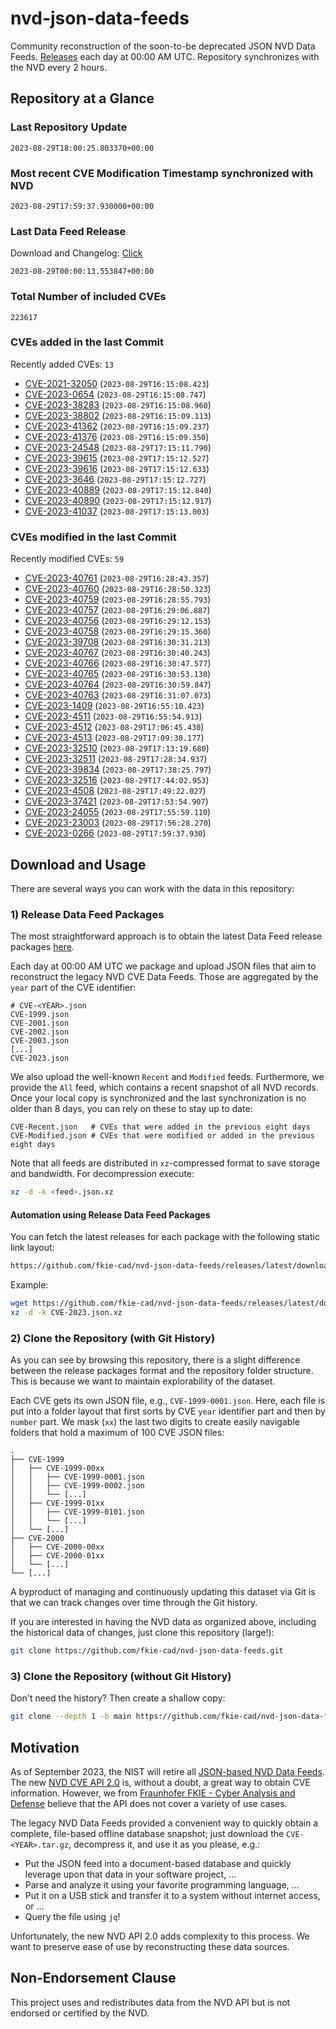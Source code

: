 # nvd-json-data-feeds

Community reconstruction of the soon-to-be deprecated JSON NVD Data Feeds. 
[Releases](https://github.com/fkie-cad/nvd-json-data-feeds/releases/latest) each day at 00:00 AM UTC.
Repository synchronizes with the NVD every 2 hours.

## Repository at a Glance

### Last Repository Update

```plain
2023-08-29T18:00:25.803370+00:00
```

### Most recent CVE Modification Timestamp synchronized with NVD

```plain
2023-08-29T17:59:37.930000+00:00
```

### Last Data Feed Release

Download and Changelog: [Click](https://github.com/fkie-cad/nvd-json-data-feeds/releases/latest)

```plain
2023-08-29T00:00:13.553847+00:00
```

### Total Number of included CVEs

```plain
223617
```

### CVEs added in the last Commit

Recently added CVEs: `13`

* [CVE-2021-32050](CVE-2021/CVE-2021-320xx/CVE-2021-32050.json) (`2023-08-29T16:15:08.423`)
* [CVE-2023-0654](CVE-2023/CVE-2023-06xx/CVE-2023-0654.json) (`2023-08-29T16:15:08.747`)
* [CVE-2023-38283](CVE-2023/CVE-2023-382xx/CVE-2023-38283.json) (`2023-08-29T16:15:08.960`)
* [CVE-2023-38802](CVE-2023/CVE-2023-388xx/CVE-2023-38802.json) (`2023-08-29T16:15:09.113`)
* [CVE-2023-41362](CVE-2023/CVE-2023-413xx/CVE-2023-41362.json) (`2023-08-29T16:15:09.237`)
* [CVE-2023-41376](CVE-2023/CVE-2023-413xx/CVE-2023-41376.json) (`2023-08-29T16:15:09.350`)
* [CVE-2023-24548](CVE-2023/CVE-2023-245xx/CVE-2023-24548.json) (`2023-08-29T17:15:11.790`)
* [CVE-2023-39615](CVE-2023/CVE-2023-396xx/CVE-2023-39615.json) (`2023-08-29T17:15:12.527`)
* [CVE-2023-39616](CVE-2023/CVE-2023-396xx/CVE-2023-39616.json) (`2023-08-29T17:15:12.633`)
* [CVE-2023-3646](CVE-2023/CVE-2023-36xx/CVE-2023-3646.json) (`2023-08-29T17:15:12.727`)
* [CVE-2023-40889](CVE-2023/CVE-2023-408xx/CVE-2023-40889.json) (`2023-08-29T17:15:12.840`)
* [CVE-2023-40890](CVE-2023/CVE-2023-408xx/CVE-2023-40890.json) (`2023-08-29T17:15:12.917`)
* [CVE-2023-41037](CVE-2023/CVE-2023-410xx/CVE-2023-41037.json) (`2023-08-29T17:15:13.003`)


### CVEs modified in the last Commit

Recently modified CVEs: `59`

* [CVE-2023-40761](CVE-2023/CVE-2023-407xx/CVE-2023-40761.json) (`2023-08-29T16:28:43.357`)
* [CVE-2023-40760](CVE-2023/CVE-2023-407xx/CVE-2023-40760.json) (`2023-08-29T16:28:50.323`)
* [CVE-2023-40759](CVE-2023/CVE-2023-407xx/CVE-2023-40759.json) (`2023-08-29T16:28:55.793`)
* [CVE-2023-40757](CVE-2023/CVE-2023-407xx/CVE-2023-40757.json) (`2023-08-29T16:29:06.887`)
* [CVE-2023-40756](CVE-2023/CVE-2023-407xx/CVE-2023-40756.json) (`2023-08-29T16:29:12.153`)
* [CVE-2023-40758](CVE-2023/CVE-2023-407xx/CVE-2023-40758.json) (`2023-08-29T16:29:15.360`)
* [CVE-2023-39708](CVE-2023/CVE-2023-397xx/CVE-2023-39708.json) (`2023-08-29T16:30:31.213`)
* [CVE-2023-40767](CVE-2023/CVE-2023-407xx/CVE-2023-40767.json) (`2023-08-29T16:30:40.243`)
* [CVE-2023-40766](CVE-2023/CVE-2023-407xx/CVE-2023-40766.json) (`2023-08-29T16:30:47.577`)
* [CVE-2023-40765](CVE-2023/CVE-2023-407xx/CVE-2023-40765.json) (`2023-08-29T16:30:53.130`)
* [CVE-2023-40764](CVE-2023/CVE-2023-407xx/CVE-2023-40764.json) (`2023-08-29T16:30:59.847`)
* [CVE-2023-40763](CVE-2023/CVE-2023-407xx/CVE-2023-40763.json) (`2023-08-29T16:31:07.073`)
* [CVE-2023-1409](CVE-2023/CVE-2023-14xx/CVE-2023-1409.json) (`2023-08-29T16:55:10.423`)
* [CVE-2023-4511](CVE-2023/CVE-2023-45xx/CVE-2023-4511.json) (`2023-08-29T16:55:54.913`)
* [CVE-2023-4512](CVE-2023/CVE-2023-45xx/CVE-2023-4512.json) (`2023-08-29T17:06:45.430`)
* [CVE-2023-4513](CVE-2023/CVE-2023-45xx/CVE-2023-4513.json) (`2023-08-29T17:09:30.177`)
* [CVE-2023-32510](CVE-2023/CVE-2023-325xx/CVE-2023-32510.json) (`2023-08-29T17:13:19.680`)
* [CVE-2023-32511](CVE-2023/CVE-2023-325xx/CVE-2023-32511.json) (`2023-08-29T17:28:34.937`)
* [CVE-2023-39834](CVE-2023/CVE-2023-398xx/CVE-2023-39834.json) (`2023-08-29T17:38:25.797`)
* [CVE-2023-32516](CVE-2023/CVE-2023-325xx/CVE-2023-32516.json) (`2023-08-29T17:44:02.953`)
* [CVE-2023-4508](CVE-2023/CVE-2023-45xx/CVE-2023-4508.json) (`2023-08-29T17:49:22.027`)
* [CVE-2023-37421](CVE-2023/CVE-2023-374xx/CVE-2023-37421.json) (`2023-08-29T17:53:54.907`)
* [CVE-2023-24055](CVE-2023/CVE-2023-240xx/CVE-2023-24055.json) (`2023-08-29T17:55:59.110`)
* [CVE-2023-23003](CVE-2023/CVE-2023-230xx/CVE-2023-23003.json) (`2023-08-29T17:56:28.270`)
* [CVE-2023-0266](CVE-2023/CVE-2023-02xx/CVE-2023-0266.json) (`2023-08-29T17:59:37.930`)


## Download and Usage

There are several ways you can work with the data in this repository:

### 1) Release Data Feed Packages

The most straightforward approach is to obtain the latest Data Feed release packages [here](https://github.com/fkie-cad/nvd-json-data-feeds/releases/latest).

Each day at 00:00 AM UTC we package and upload JSON files that aim to reconstruct the legacy NVD CVE Data Feeds.
Those are aggregated by the `year` part of the CVE identifier:

```
# CVE-<YEAR>.json
CVE-1999.json
CVE-2001.json
CVE-2002.json
CVE-2003.json
[...]
CVE-2023.json
```

We also upload the well-known `Recent` and `Modified` feeds.
Furthermore, we provide the `All` feed, which contains a recent snapshot of all NVD records.
Once your local copy is synchronized and the last synchronization is no older than 8 days, you can rely on these to stay up to date:

```plain
CVE-Recent.json   # CVEs that were added in the previous eight days
CVE-Modified.json # CVEs that were modified or added in the previous eight days
```

Note that all feeds are distributed in `xz`-compressed format to save storage and bandwidth.
For decompression execute:

```sh
xz -d -k <feed>.json.xz
```


#### Automation using Release Data Feed Packages

You can fetch the latest releases for each package with the following static link layout:

```sh
https://github.com/fkie-cad/nvd-json-data-feeds/releases/latest/download/CVE-<YEAR>.json.xz
```

Example:

```sh
wget https://github.com/fkie-cad/nvd-json-data-feeds/releases/latest/download/CVE-2023.json.xz
xz -d -k CVE-2023.json.xz
```

### 2) Clone the Repository (with Git History)

As you can see by browsing this repository, there is a slight difference between the release packages format and the repository folder structure.
This is because we want to maintain explorability of the dataset.

Each CVE gets its own JSON file, e.g., `CVE-1999-0001.json`.
Here, each file is put into a folder layout that first sorts by CVE `year` identifier part and then by `number` part.
We mask (`xx`) the last two digits to create easily navigable folders that hold a maximum of 100 CVE JSON files:

```plain
.
├── CVE-1999
│   ├── CVE-1999-00xx
│   │   ├── CVE-1999-0001.json
│   │   ├── CVE-1999-0002.json
│   │   └── [...]
│   ├── CVE-1999-01xx
│   │   ├── CVE-1999-0101.json
│   │   └── [...]
│   └── [...]
├── CVE-2000
│   ├── CVE-2000-00xx
│   ├── CVE-2000-01xx
│   └── [...]
└── [...]
```

A byproduct of managing and continuously updating this dataset via Git is that we can track changes over time through the Git history.

If you are interested in having the NVD data as organized above, including the historical data of changes, just clone this repository (large!):

```sh
git clone https://github.com/fkie-cad/nvd-json-data-feeds.git
```

### 3) Clone the Repository (without Git History)

Don't need the history? Then create a shallow copy:

```sh
git clone --depth 1 -b main https://github.com/fkie-cad/nvd-json-data-feeds.git
```

## Motivation

As of September 2023, the NIST will retire all [JSON-based NVD Data Feeds](https://nvd.nist.gov/vuln/data-feeds#divRetirementBanner-1).
The new [NVD CVE API 2.0](https://nvd.nist.gov/developers/vulnerabilities) is, without a doubt, a great way to obtain CVE information.
However, we from [Fraunhofer FKIE - Cyber Analysis and Defense](https://www.fkie.fraunhofer.de/en/departments/cad.html) believe that the API does not cover a variety of use cases.

The legacy NVD Data Feeds provided a convenient way to quickly obtain a complete, file-based offline database snapshot; just download the `CVE-<YEAR>.tar.gz`, decompress it, and use it as you please, e.g.:

* Put the JSON feed into a document-based database and quickly leverage upon that data in your software project, ...
* Parse and analyze it using your favorite programming language, ...
* Put it on a USB stick and transfer it to a system without internet access, or ...
* Query the file using `jq`!

Unfortunately, the new NVD API 2.0 adds complexity to this process.
We want to preserve ease of use by reconstructing these data sources.

## Non-Endorsement Clause

This project uses and redistributes data from the NVD API but is not endorsed or certified by the NVD.